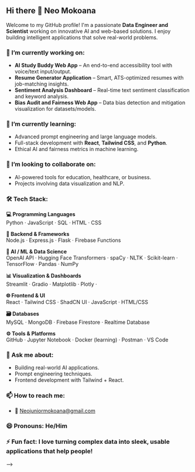 ## Hi there 👋 Neo Mokoana

Welcome to my GitHub profile! I'm a passionate **Data Engineer and Scientist** working on innovative AI and web-based solutions. I enjoy building intelligent applications that solve real-world problems.

### 🔭 I’m currently working on:
- **AI Study Buddy Web App** – An end-to-end accessibility tool with voice/text input/output.
- **Resume Generator Application** – Smart, ATS-optimized resumes with job-matching insights.
- **Sentiment Analysis Dashboard** – Real-time text sentiment classification and keyword analysis.
- **Bias Audit and Fairness Web App** – Data bias detection and mitigation visualization for datasets/models.

### 🌱 I’m currently learning:
- Advanced prompt engineering and large language models.
- Full-stack development with **React**, **Tailwind CSS**, and **Python**.
- Ethical AI and fairness metrics in machine learning.

### 👯 I’m looking to collaborate on:
- AI-powered tools for education, healthcare, or business.
- Projects involving data visualization and NLP.

### 🛠️ Tech Stack:

**💻 Programming Languages**  
Python · JavaScript · SQL · HTML · CSS

**🧰 Backend & Frameworks**  
Node.js · Express.js · Flask · Firebase Functions

**🧠 AI / ML & Data Science**  
OpenAI API · Hugging Face Transformers · spaCy · NLTK · Scikit-learn · TensorFlow · Pandas · NumPy

**📊 Visualization & Dashboards**  
Streamlit · Gradio · Matplotlib · Plotly · 

**🌐 Frontend & UI**  
React · Tailwind CSS · ShadCN UI · JavaScript · HTML/CSS

**🗃️ Databases**  
MySQL · MongoDB · Firebase Firestore · Realtime Database

**⚙️ Tools & Platforms**  
GitHub · Jupyter Notebook · Docker (learning) · Postman · VS Code

### 💬 Ask me about:
- Building real-world AI applications.
- Prompt engineering techniques.
- Frontend development with Tailwind + React.

### 📫 How to reach me:
- 📧 Neojuniormokoana@gmail.com

### 😄 Pronouns: He/Him  
### ⚡ Fun fact: I love turning complex data into sleek, usable applications that help people!

-->
